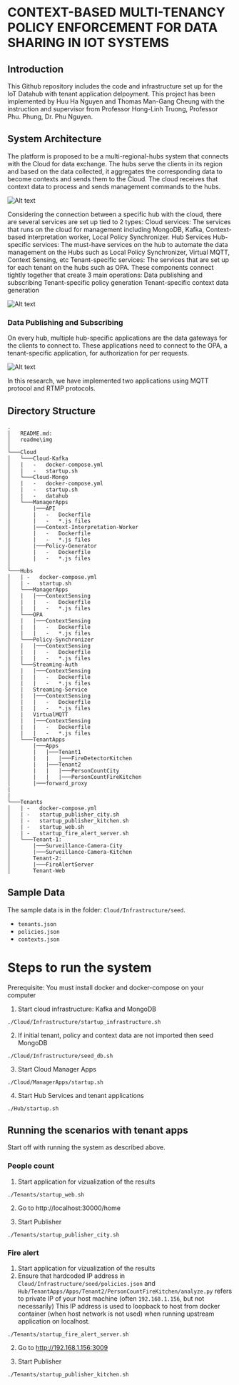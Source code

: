 ﻿# CONTEXT-BASED MULTI-TENANCY POLICY ENFORCEMENT FOR DATA SHARING IN IOT SYSTEMS

## Introduction

This Github repository includes the code and infrastructure set up for the IoT Datahub with tenant application delpoyment.
This project has been implemented by Huu Ha Nguyen and Thomas Man-Gang Cheung with the instruction and supervisor from Professor Hong-Linh Truong, Professor Phu. Phung, Dr. Phu Nguyen.

## System Architecture

The platform is proposed to be a multi-regional-hubs system that connects with the Cloud for data exchange. The hubs serve the clients in its region and based on the data collected, it aggregates the corresponding data to become contexts and sends them to the Cloud. The cloud receives that context data to process and sends management commands to the hubs.

![Alt text](/readme/img/cloud-hubs-architecture.png?raw=true "Multiple region architecture")

Considering the connection between a specific hub with the cloud, there are several services are set up tied to 2 types:
Cloud services: The services that runs on the cloud for management including MongoDB, Kafka, Context-based interpretation worker, Local Policy Synchronizer.
Hub Services
Hub-specific services: The must-have services on the hub to automate the data management on the Hubs such as Local Policy Synchronizer, Virtual MQTT, Context Sensing, etc
Tenant-specific services: The services that are set up for each tenant on the hubs such as OPA.
These components connect tightly together that create 3 main operations:
Data publishing and subscribing
Tenant-specific policy generation
Tenant-specific context data generation

![Alt text](/readme/img/cloud-hub-architecture.png?raw=true "Cloud-Hub Architecture")

### Data Publishing and Subscribing

On every hub, multiple hub-specific applications are the data gateways for the clients to connect to. These applications need to connect to the OPA, a tenant-specific application, for authorization for per requests.

![Alt text](/readme/img/publish-subscribe-architecture.png?raw=true "Cloud-Hub Architecture")

In this research, we have implemented two applications using MQTT protocol and RTMP protocols.

## Directory Structure

```
.
│   README.md:
│   readme\img
│
└───Cloud
│   └───Cloud-Kafka
│   |   -   docker-compose.yml
│   |   -   startup.sh
│   └───Cloud-Mongo
│   |   -   docker-compose.yml
│   |   -   startup.sh
│   |   -   datahub
│   └───ManagerApps
│       |───API
│       |   -   Dockerfile
│       |   -   *.js files
│       |───Context-Interpretation-Worker
│       |   -   Dockerfile
│       |   -   *.js files
│       |───Policy-Generator
│       |   -   Dockerfile
│       |   -   *.js files
│
└───Hubs
│   | -   docker-compose.yml
│   | -   startup.sh
│   └───ManagerApps
│   |   |───ContextSensing
│   |   |   -   Dockerfile
│   |   |   -   *.js files
│   └───OPA
│   |   |───ContextSensing
│   |   |   -   Dockerfile
│   |   |   -   *.js files
│   └───Policy-Synchronizer
│   |   |───ContextSensing
│   |   |   -   Dockerfile
│   |   |   -   *.js files
│   └───Streaming-Auth
│   |   |───ContextSensing
│   |   |   -   Dockerfile
│   |   |   -   *.js files
│   |   Streaming-Service
│   |   |───ContextSensing
│   |   |   -   Dockerfile
│   |   |   -   *.js files
│   |   VirtualMQTT
│   |   |───ContextSensing
│   |   |   -   Dockerfile
│   |   |   -   *.js files
│   └───TenantApps
│       |───Apps
│       |   |───Tenant1
│       |   |   |───FireDetectorKitchen
│       |   |───Tenant2
│       |   |   |───PersonCountCity
│       |   |   |───PersonCountFireKitchen
│       |───forward_proxy
|
|
└───Tenants
│   | -   docker-compose.yml
│   | -   startup_publisher_city.sh
│   | -   startup_publisher_kitchen.sh
│   | -   startup_web.sh
│   | -   startup_fire_alert_server.sh
│   └───Tenant-1:
│       |───Surveillance-Camera-City
│       |───Surveillance-Camera-Kitchen
│       Tenant-2:
│       |───FireAlertServer
│       Tenant-Web

```

## Sample Data

The sample data is in the folder: `Cloud/Infrastructure/seed`.
-   `tenants.json`
-   `policies.json`
-   `contexts.json`



# Steps to run the system

Prerequisite: You must install docker and docker-compose on your computer

1. Start cloud infrastructure: Kafka and MongoDB

```
./Cloud/Infrastructure/startup_infrastructure.sh
```

2. If initial tenant, policy and context data are not imported then seed MongoDB

```
./Cloud/Infrastructure/seed_db.sh
```

3. Start Cloud Manager Apps

```
./Cloud/ManagerApps/startup.sh
```

4. Start Hub Services and tenant applications

```
./Hub/startup.sh
```


## Running the scenarios with tenant apps
Start off with running the system as described above.

### People count
1. Start application for vizualization of the results
```
./Tenants/startup_web.sh
```

2. Go to http://localhost:30000/home

3. Start Publisher
```
./Tenants/startup_publisher_city.sh
```

### Fire alert
1. Start application for vizualization of the results
2. Ensure that hardcoded IP address in `Cloud/Infrastructure/seed/policies.json` and `Hub/TenantApps/Apps/Tenant2/PersonCountFireKitchen/analyze.py` refers to private IP of your host machine (often `192.168.1.156`, but not necessarily)
This IP address is used to loopback to host from docker container (when host network is not used) when running upstream application on localhost.

```
./Tenants/startup_fire_alert_server.sh
```

2. Go to http://192.168.1.156:3009

3. Start Publisher

```
./Tenants/startup_publisher_kitchen.sh
```
